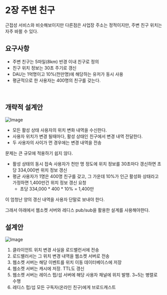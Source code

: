 # 2장 주변 친구

근접성 서비스와 비슷해보이지만 다른점은 사업장 주소는 정적이지만, 주변 친구 위치는 자주 바뀔 수 있다.

## 요구사항

- 주변 친구는 5마일(8km) 반경 이내 친구로 정의
- 친구 위치 정보는 30초 주기로 갱신
- DAU는 1억명이고 10%(천만명)에 해당하는 유저가 동시 사용
- 평균적으로 한 사용자는 400명의 친구를 갖는다.

<br>

## 개략적 설계안

![Image](https://github.com/user-attachments/assets/b1f63e91-a407-4e87-99da-9562669cfd07)

- 모든 활성 상태 사용자의 위치 변화 내역을 수신한다.
- 사용자 위치가 변경 될때마다, 활성 상태인 친구에서 변경 내역 전달한다. 
- 두 사용자의 사이가 먼 경우에는 변경 내역을 전송

문제는 큰 규모에 적용하기 쉽지 않다.

- 활성 상태의 동시 접속 사용자가 천만 명 정도에 위치 정보를 30초마다 갱신하면 초당 334,000번 위치 정보 갱신
- 평균 사용자가 1명은 400명 친구를 갖고, 그 가운데 10%가 인근 활성화 상태라고 가정하면 1,400만건 위치 정보 갱신 요청
  - 초당 334,000 * 400 * 10% = 1,400만

이 엄청난 양의 갱신 내역을 사용자 단말로 보내야 한다.

그래서 아래에서 웹소켓 서버와 레디스 pub/sub을 활용한 설계를 사용해야한다.

## 설계안

![Image](https://github.com/user-attachments/assets/208fb55f-5a3f-4e90-ae7e-00b610d7a325)

1. 클라이언트 위치 변경 사실을 로드밸런서에 전송
2. 로드밸러서는 그 위치 변경 내역을 웹소켓 서버로 전송
3. 웹소켓 서버는 해당 이벤트를 위치 이동 데이터베이스에 저장
4. 웹소켓 서버는 캐시에 저장. TTL도 갱신
5. 웹소켓 서버는 레이스 펍/섭 서버에 해당 사용자 채널에 위치 발행. 3~5는 병렬로 수행
6. 레디스 펍/섭 모든 구독자(온라인 친구)에게 브로드캐스트



